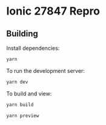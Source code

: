 # Ionic 27847 Repro

## Building

Install dependencies:

```sh
yarn
```

To run the development server:

```sh
yarn dev
```

To build and view:

```sh
yarn build
```

```sh
yarn preview
```
